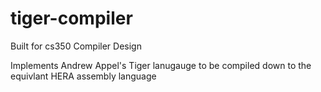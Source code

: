# tiger-compiler
Built for cs350 Compiler Design

Implements Andrew Appel's Tiger lanugauge to be compiled down to the equivlant HERA assembly language
